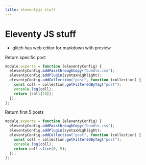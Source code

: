 ```yaml
---
title: eleventyjs stuff
---
```


# Eleventy JS stuff

- glitch has web editor for markdown with preview

Return specific post

```js
module.exports = function (eleventyConfig) {
  eleventyConfig.addPassthroughCopy("bundle.css");
  eleventyConfig.addPlugin(syntaxHighlight);
  eleventyConfig.addCollection("post", function (collection) {
    const coll = collection.getFilteredByTag("post");
    console.log(coll);
    return [coll[20]];
  });
};
```

Return first 5 posts
```js
module.exports = function (eleventyConfig) {
  eleventyConfig.addPassthroughCopy("bundle.css");
  eleventyConfig.addPlugin(syntaxHighlight);
  eleventyConfig.addCollection("post", function (collection) {
    const coll = collection.getFilteredByTag("post");
    console.log(coll);
    return coll.slice(0, 5);
  });
};
```
